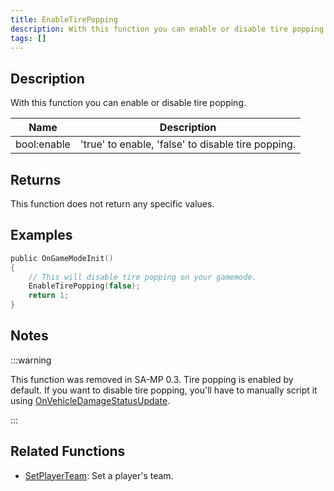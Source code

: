 ```yaml
---
title: EnableTirePopping
description: With this function you can enable or disable tire popping.
tags: []
---
```


## Description

With this function you can enable or disable tire popping.

| Name        | Description                                        |
| ----------- | -------------------------------------------------- |
| bool:enable | 'true' to enable, 'false' to disable tire popping. |

## Returns

This function does not return any specific values.

## Examples

```c
public OnGameModeInit()
{
    // This will disable tire popping on your gamemode.
    EnableTirePopping(false);
    return 1;
}
```

## Notes

:::warning

This function was removed in SA-MP 0.3. Tire popping is enabled by default. If you want to disable tire popping, you'll have to manually script it using [OnVehicleDamageStatusUpdate](OnVehicleDamageStatusUpdate).

:::

## Related Functions

- [SetPlayerTeam](SetPlayerTeam): Set a player's team.
